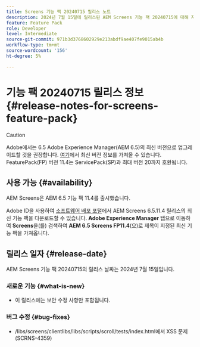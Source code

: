 ```yaml
---
title: Screens 기능 팩 20240715 릴리스 노트
description: 2024년 7월 15일에 릴리스된 AEM Screens 기능 팩 20240715에 대해 자세히 알아보십시오.
feature: Feature Pack
role: Developer
level: Intermediate
source-git-commit: 971b3d3768602929e213abdf9ae407fe9015ab4b
workflow-type: tm+mt
source-wordcount: '156'
ht-degree: 5%

---
```


# 기능 팩 20240715 릴리스 정보 {#release-notes-for-screens-feature-pack}

>[!CAUTION]
>Adobe에서는 6.5 Adobe Experience Manager(AEM 6.5)의 최신 버전으로 업그레이드할 것을 권장합니다. [여기](https://experienceleague.adobe.com/ko/docs/experience-manager-65/content/release-notes/release-notes)에서 최신 버전 정보를 가져올 수 있습니다.
>FeaturePack(FP) 버전 11.4는 ServicePack(SP)과 최대 버전 20까지 호환됩니다.


## 사용 가능 {#availability}

AEM Screens은 AEM 6.5 기능 팩 11.4를 출시했습니다.

Adobe ID을 사용하여 [소프트웨어 배포 포털](https://experience.adobe.com/#/downloads/content/software-distribution/en/aem.html)에서 AEM Screens 6.5.11.4 릴리스의 최신 기능 팩을 다운로드할 수 있습니다. **Adobe Experience Manager** 탭으로 이동하여 **Screens**&#x200B;을(를) 검색하여 **AEM 6.5 Screens FP11.4**(으)로 제목이 지정된 최신 기능 팩을 가져옵니다.

## 릴리스 일자 {#release-date}

AEM Screens 기능 팩 20240715의 릴리스 날짜는 2024년 7월 15일입니다.

### 새로운 기능 {#what-is-new}

* 이 릴리스에는 보안 수정 사항만 포함됩니다.

### 버그 수정 {#bug-fixes}

* /libs/screens/clientlibs/libs/scripts/scroll/tests/index.html에서 XSS 문제(SCRNS-4359)
